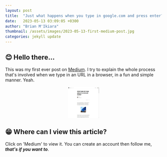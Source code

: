 ```yaml
---
layout: post
title:  "Just what happens when you type in google.com and press enter?"
date:   2023-05-13 03:09:05 +0300
author: "Brian M'Ikiara"
thumbnail: /assets/images/2023-05-13-first-medium-post.jpg
categories: jekyll update
---
```


## 😊 Hello there...

This was my first ever post on [Medium](https://medium.com). I try to explain the whole process that's involved when we type in an URL in a browser, in a fun and simple manner. Yeah.

<div align='center'>
    <img src='../assets/images/2023-05-13-first-medium-post.jpg' style='width:100px;height:100px' alt='{{ post.title })' />
</div>

## 😁 Where can I view this article?

Click on 'Medium' to view it. You can create an account then follow me, ***that's if you want to***.
